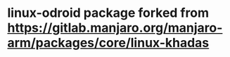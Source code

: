 # linux-odroid package forked from https://gitlab.manjaro.org/manjaro-arm/packages/core/linux-khadas
